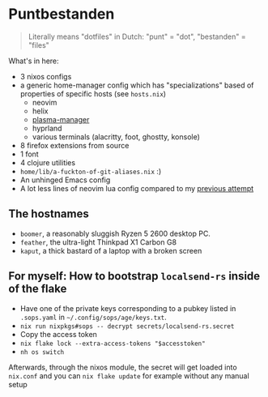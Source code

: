 # Puntbestanden

> Literally means "dotfiles" in Dutch: "punt" = "dot", "bestanden" = "files"

What's in here:
- 3 nixos configs
- a generic home-manager config which has "specializations" based of properties of specific hosts (see `hosts.nix`)
    - neovim
    - helix
    - [plasma-manager](https://github.com/nix-community/plasma-manager)
    - hyprland
    - various terminals (alacritty, foot, ghostty, konsole)
- 8 firefox extensions from source
- 1 font
- 4 clojure utilities
- `home/lib/a-fuckton-of-git-aliases.nix` :)
- An unhinged Emacs config
- A lot less lines of neovim lua config compared to my [previous attempt](https://github.com/dtomvan/.config/tree/main/neovim/.config/nvim)

## The hostnames

- `boomer`, a reasonably sluggish Ryzen 5 2600 desktop PC.
- `feather`, the ultra-light Thinkpad X1 Carbon G8
- `kaput`, a thick bastard of a laptop with a broken screen

## For myself: How to bootstrap `localsend-rs` inside of the flake

- Have one of the private keys corresponding to a pubkey listed in `.sops.yaml`
  in `~/.config/sops/age/keys.txt`.
- `nix run nixpkgs#sops -- decrypt secrets/localsend-rs.secret`
- Copy the access token
- `nix flake lock --extra-access-tokens "$accesstoken"`
- `nh os switch`

Afterwards, through the nixos module, the secret will get loaded into
`nix.conf` and you can `nix flake update` for example without any manual setup
